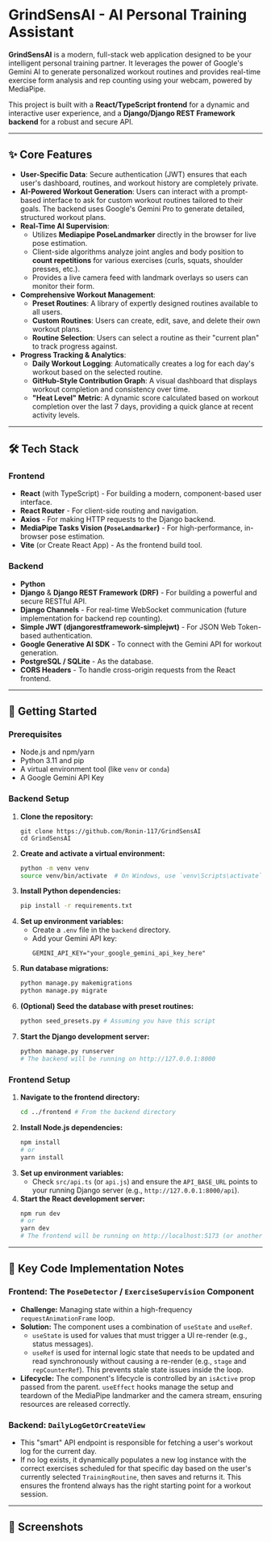 # GrindSensAI - AI Personal Training Assistant

 <!-- Optional: Replace with a screenshot of your dashboard -->

**GrindSensAI** is a modern, full-stack web application designed to be your intelligent personal training partner. It leverages the power of Google's Gemini AI to generate personalized workout routines and provides real-time exercise form analysis and rep counting using your webcam, powered by MediaPipe.

This project is built with a **React/TypeScript frontend** for a dynamic and interactive user experience, and a **Django/Django REST Framework backend** for a robust and secure API.

---

## ✨ Core Features

*   **User-Specific Data**: Secure authentication (JWT) ensures that each user's dashboard, routines, and workout history are completely private.
*   **AI-Powered Workout Generation**: Users can interact with a prompt-based interface to ask for custom workout routines tailored to their goals. The backend uses Google's Gemini Pro to generate detailed, structured workout plans.
*   **Real-Time AI Supervision**:
    *   Utilizes **Mediapipe PoseLandmarker** directly in the browser for live pose estimation.
    *   Client-side algorithms analyze joint angles and body position to **count repetitions** for various exercises (curls, squats, shoulder presses, etc.).
    *   Provides a live camera feed with landmark overlays so users can monitor their form.
*   **Comprehensive Workout Management**:
    *   **Preset Routines**: A library of expertly designed routines available to all users.
    *   **Custom Routines**: Users can create, edit, save, and delete their own workout plans.
    *   **Routine Selection**: Users can select a routine as their "current plan" to track progress against.
*   **Progress Tracking & Analytics**:
    *   **Daily Workout Logging**: Automatically creates a log for each day's workout based on the selected routine.
    *   **GitHub-Style Contribution Graph**: A visual dashboard that displays workout completion and consistency over time.
    *   **"Heat Level" Metric**: A dynamic score calculated based on workout completion over the last 7 days, providing a quick glance at recent activity levels.

---

## 🛠️ Tech Stack

### Frontend
*   **React** (with TypeScript) - For building a modern, component-based user interface.
*   **React Router** - For client-side routing and navigation.
*   **Axios** - For making HTTP requests to the Django backend.
*   **MediaPipe Tasks Vision (`PoseLandmarker`)** - For high-performance, in-browser pose estimation.
*   **Vite** (or Create React App) - As the frontend build tool.

### Backend
*   **Python**
*   **Django** & **Django REST Framework (DRF)** - For building a powerful and secure RESTful API.
*   **Django Channels** - For real-time WebSocket communication (future implementation for backend rep counting).
*   **Simple JWT (djangorestframework-simplejwt)** - For JSON Web Token-based authentication.
*   **Google Generative AI SDK** - To connect with the Gemini API for workout generation.
*   **PostgreSQL / SQLite** - As the database.
*   **CORS Headers** - To handle cross-origin requests from the React frontend.

---

## 🚀 Getting Started

### Prerequisites
- Node.js and npm/yarn
- Python 3.11 and pip
- A virtual environment tool (like `venv` or `conda`)
- A Google Gemini API Key

### Backend Setup
1.  **Clone the repository:**
    ```bashi
    git clone https://github.com/Ronin-117/GrindSensAI
    cd GrindSensAI
    ```
2.  **Create and activate a virtual environment:**
    ```bash
    python -m venv venv
    source venv/bin/activate  # On Windows, use `venv\Scripts\activate`
    ```
3.  **Install Python dependencies:**
    ```bash
    pip install -r requirements.txt
    ```
4.  **Set up environment variables:**
    *   Create a `.env` file in the `backend` directory.
    *   Add your Gemini API key:
        ```env
        GEMINI_API_KEY="your_google_gemini_api_key_here"
        ```
5.  **Run database migrations:**
    ```bash
    python manage.py makemigrations
    python manage.py migrate
    ```
6.  **(Optional) Seed the database with preset routines:**
    ```bash
    python seed_presets.py # Assuming you have this script
    ```
7.  **Start the Django development server:**
    ```bash
    python manage.py runserver
    # The backend will be running on http://127.0.0.1:8000
    ```

### Frontend Setup
1.  **Navigate to the frontend directory:**
    ```bash
    cd ../frontend # From the backend directory
    ```
2.  **Install Node.js dependencies:**
    ```bash
    npm install
    # or
    yarn install
    ```
3.  **Set up environment variables:**
    *   Check `src/api.ts` (or `api.js`) and ensure the `API_BASE_URL` points to your running Django server (e.g., `http://127.0.0.1:8000/api`).
4.  **Start the React development server:**
    ```bash
    npm run dev
    # or
    yarn dev
    # The frontend will be running on http://localhost:5173 (or another port)
    ```

---

## 📖 Key Code Implementation Notes

### Frontend: The `PoseDetector` / `ExerciseSupervision` Component
-   **Challenge:** Managing state within a high-frequency `requestAnimationFrame` loop.
-   **Solution:** The component uses a combination of `useState` and `useRef`.
    -   `useState` is used for values that must trigger a UI re-render (e.g., status messages).
    -   `useRef` is used for internal logic state that needs to be updated and read synchronously without causing a re-render (e.g., `stage` and `repCounterRef`). This prevents stale state issues inside the loop.
-   **Lifecycle:** The component's lifecycle is controlled by an `isActive` prop passed from the parent. `useEffect` hooks manage the setup and teardown of the MediaPipe landmarker and the camera stream, ensuring resources are released correctly.

### Backend: `DailyLogGetOrCreateView`
-   This "smart" API endpoint is responsible for fetching a user's workout log for the current day.
-   If no log exists, it dynamically populates a new log instance with the correct exercises scheduled for that specific day based on the user's currently selected `TrainingRoutine`, then saves and returns it. This ensures the frontend always has the right starting point for a workout session.

---

## 📸 Screenshots

<!-- 
Add more screenshots of your application here to showcase its features!
Example:


-->
